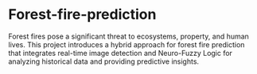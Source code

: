 # Forest-fire-prediction
Forest fires pose a significant threat to ecosystems, property, and human lives.  This project introduces a hybrid approach for forest fire prediction that integrates  real-time image detection and Neuro-Fuzzy Logic for analyzing historical data and providing predictive insights. 

